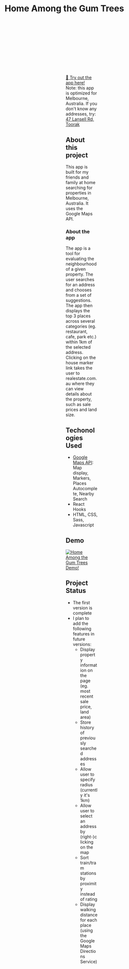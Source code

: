 <h1 align="left">
Home Among the Gum Trees
</h1>
<div style="margin: 200px;">
  
[🔗 Try out the app here!](https://home-among-the-gum-trees.vercel.app/)  
Note: this app is optimized for Melbourne, Australia. If you don't know any addresses, try: [47 Lansell Rd, Toorak](https://www.abc.net.au/news/2021-10-14/toorak-mansion-house-sale-auction-record-melbourne/100538138)
  
## About this project
This app is built for my friends and family at home searching for properties in Melbourne, Australia. It uses the Google Maps API.

### About the app
The app is a tool for evaluating the neighbourhood of a given property. The user searches for an address and chooses from a set of suggestions. The app then displays the top 3 places across several categories (eg. restaurant, cafe, park etc.) within 1km of the selected address. Clicking on the house marker link takes the user to realestate.com.au where they can view details about the property, such as sale prices and land size.
  
## Techonologies Used
- [Google Maps API](https://developers.google.com/maps/documentation/javascript): Map display, Markers, Places Autocomplete, Nearby Search
- React Hooks
- HTML, CSS, Sass, Javascript
  
## Demo
[![Home Among the Gum Trees Demo!](https://img.youtube.com/vi/ayhjH3wpiy8/0.jpg)](https://youtu.be/ayhjH3wpiy8)
  
  

  
## Project Status
- The first version is complete
- I plan to add the following features in future versions:
    - Display property information on the page (eg. most recent sale price, land area)
    - Store history of previously searched addresses
    - Allow user to specify radius (currently it's 1km)
    - Allow user to select an address by (right-)clicking on the map
    - Sort train/tram stations by proximity instead of rating
    - Display walking distance for each place (using the Google Maps Directions Service)
 
